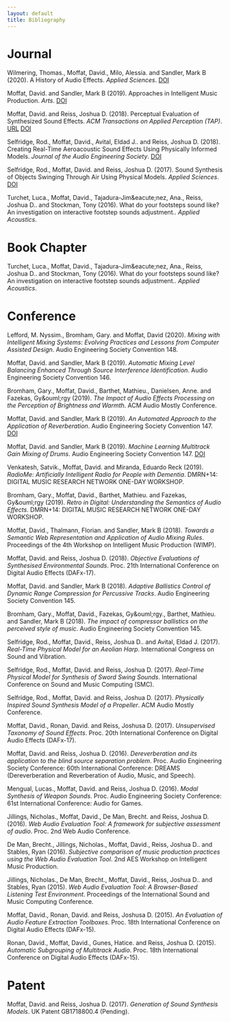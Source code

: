 ```yaml
---
layout: default
title: Bibliography
---
```


# Journal

Wilmering, Thomas., Moffat, David., Milo, Alessia. and Sandler, Mark B (2020). A History of Audio Effects. _Applied Sciences_. [DOI](10.3390/app-xxxxxxxx)

Moffat, David. and Sandler, Mark B (2019). Approaches in Intelligent Music Production. _Arts_. [DOI](10.3390/arts8040125)

Moffat, David. and Reiss, Joshua D. (2018). Perceptual Evaluation of Synthesized Sound Effects. _ACM Transactions on Applied Perception (TAP)_. [URL](https://dx.DOI.org/10.1145/3165287) [DOI](10.1145/3165287)

Selfridge, Rod., Moffat, David., Avital, Eldad J.. and Reiss, Joshua D. (2018). Creating Real-Time Aeroacoustic Sound Effects Using Physically Informed Models. _Journal of the Audio Engineering Society_. [DOI](https://DOI.org/10.17743/jaes.2018.0033)

Selfridge, Rod., Moffat, David. and Reiss, Joshua D. (2017). Sound Synthesis of Objects Swinging Through Air Using Physical Models. _Applied Sciences_. [DOI](10.3390/app7111177)

Turchet, Luca., Moffat, David., Tajadura-Jim\&eacute;nez, Ana., Reiss, Joshua D.. and Stockman, Tony (2016). What do your footsteps sound like? An investigation on interactive footstep sounds adjustment.. _Applied Acoustics_.

# Book Chapter

Turchet, Luca., Moffat, David., Tajadura-Jim\&eacute;nez, Ana., Reiss, Joshua D.. and Stockman, Tony (2016). What do your footsteps sound like? An investigation on interactive footstep sounds adjustment.. _Applied Acoustics_.

# Conference

Lefford, M. Nyssim., Bromham, Gary. and Moffat, David (2020). _Mixing with Intelligent Mixing Systems: Evolving Practices and Lessons from Computer Assisted Design_. Audio Engineering Society Convention 148.

Moffat, David. and Sandler, Mark B (2019). _Automatic Mixing Level Balancing Enhanced Through Source Interference Identification_. Audio Engineering Society Convention 146.

Bromham, Gary., Moffat, David., Barthet, Mathieu., Danielsen, Anne. and Fazekas, Gy\&ouml;rgy (2019). _The Impact of Audio Effects Processing on the Perception of Brightness and Warmth_. ACM Audio Mostly Conference.

Moffat, David. and Sandler, Mark B (2019). _An Automated Approach to the Application of Reverberation_. Audio Engineering Society Convention 147. [DOI](https://DOI.org/10.17743/aesconv.2019.978-1-942220-31-2)

Moffat, David. and Sandler, Mark B (2019). _Machine Learning Multitrack Gain Mixing of Drums_. Audio Engineering Society Convention 147. [DOI](https://DOI.org/10.17743/aesconv.2019.978-1-942220-31-2)

Venkatesh, Satvik., Moffat, David. and Miranda, Eduardo Reck (2019). _RadioMe: Artificially Intelligent Radio for People with Dementia_. DMRN+14: DIGITAL MUSIC RESEARCH NETWORK ONE-DAY WORKSHOP.

Bromham, Gary., Moffat, David., Barthet, Mathieu. and Fazekas, Gy\&ouml;rgy (2019). _Retro in Digital: Understanding the Semantics of Audio Effects_. DMRN+14: DIGITAL MUSIC RESEARCH NETWORK ONE-DAY WORKSHOP.

Moffat, David., Thalmann, Florian. and Sandler, Mark B (2018). _Towards a Semantic Web Representation and Application of Audio Mixing Rules_. Proceedings of the 4th Workshop on Intelligent Music Production (WIMP).

Moffat, David. and Reiss, Joshua D. (2018). _Objective Evaluations of Synthesised Environmental Sounds_. Proc. 21th International Conference on Digital Audio Effects (DAFx-17).

Moffat, David. and Sandler, Mark B (2018). _Adaptive Ballistics Control of Dynamic Range Compression for Percussive Tracks_. Audio Engineering Society Convention 145.

Bromham, Gary., Moffat, David., Fazekas, Gy\&ouml;rgy., Barthet, Mathieu. and Sandler, Mark B (2018). _The impact of compressor ballistics on the perceived style of music_. Audio Engineering Society Convention 145.

Selfridge, Rod., Moffat, David., Reiss, Joshua D.. and Avital, Eldad J. (2017). _Real-Time Physical Model for an Aeolian Harp_. International Congress on Sound and Vibration.

Selfridge, Rod., Moffat, David. and Reiss, Joshua D. (2017). _Real-Time Physical Model for Synthesis of Sword Swing Sounds_. International Conference on Sound and Music Computing (SMC).

Selfridge, Rod., Moffat, David. and Reiss, Joshua D. (2017). _Physically Inspired Sound Synthesis Model of a Propeller_. ACM Audio Mostly Conference.

Moffat, David., Ronan, David. and Reiss, Joshusa D. (2017). _Unsupervised Taxonomy of Sound Effects_. Proc. 20th International Conference on Digital Audio Effects (DAFx-17).

Moffat, David. and Reiss, Joshua D. (2016). _Dereverberation and its application to the blind source separation problem_. Proc. Audio Engineering Society Conference: 60th International Conference: DREAMS (Dereverberation and Reverberation of Audio, Music, and Speech).

Mengual, Lucas., Moffat, David. and Reiss, Joshua D. (2016). _Modal Synthesis of Weapon Sounds_. Proc. Audio Engineering Society Conference: 61st International Conference: Audio for Games.

Jillings, Nicholas., Moffat, David., De Man, Brecht. and Reiss, Joshua D. (2016). _Web Audio Evaluation Tool: A framework for subjective assessment of audio_. Proc. 2nd Web Audio Conference.

De Man, Brecht., Jillings, Nicholas., Moffat, David., Reiss, Joshua D.. and Stables, Ryan (2016). _Subjective comparison of music production practices using the Web Audio Evaluation Tool_. 2nd AES Workshop on Intelligent Music Production.

Jillings, Nicholas., De Man, Brecht., Moffat, David., Reiss, Joshua D.. and Stables, Ryan (2015). _Web Audio Evaluation Tool: A Browser-Based Listening Test Environment_. Proceedings of the International Sound and Music Computing Conference.

Moffat, David., Ronan, David. and Reiss, Joshusa D. (2015). _An Evaluation of Audio Feature Extraction Toolboxes_. Proc. 18th International Conference on Digital Audio Effects (DAFx-15).

Ronan, David., Moffat, David., Gunes, Hatice. and Reiss, Joshua D. (2015). _Automatic Subgrouping of Multitrack Audio_. Proc. 18th International Conference on Digital Audio Effects (DAFx-15).

# Patent

Moffat, David. and Reiss, Joshua D. (2017). _Generation of Sound Synthesis Models_. UK Patent GB1718800.4 (Pending).

